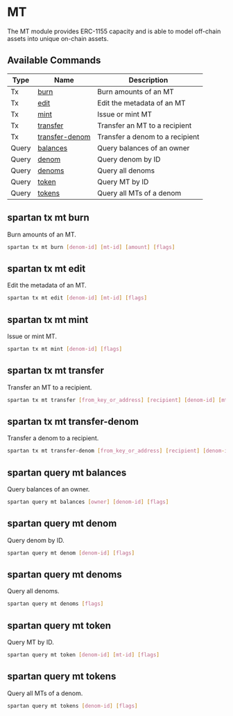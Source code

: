 # MT

The MT module provides ERC-1155 capacity and is able to model off-chain assets into unique on-chain assets.

## Available Commands

| Type  | Name                                            | Description                     |
| ----- | ----------------------------------------------- | ------------------------------- |
| Tx    | [burn](#spartan-tx-mt-burn)                     | Burn amounts of an MT           |
| Tx    | [edit](#spartan-tx-mt-edit)                     | Edit the metadata of an MT      |
| Tx    | [mint](#spartan-tx-mt-mint)                     | Issue or mint MT                |
| Tx    | [transfer](#spartan-tx-mt-transfer)             | Transfer an MT to a recipient   |
| Tx    | [transfer-denom](#spartan-tx-mt-transfer-denom) | Transfer a denom to a recipient |
| Query | [balances](#spartan-query-mt-transfer-balances) | Query balances of an owner      |
| Query | [denom](#spartan-query-mt-transfer-denom)       | Query denom by ID               |
| Query | [denoms](#spartan-query-mt-transfer-denoms)     | Query all denoms                |
| Query | [token](#spartan-query-mt-transfer-token)       | Query MT by ID                  |
| Query | [tokens](#spartan-query-mt-transfer-tokens)     | Query all MTs of a denom        |

## spartan tx mt burn

Burn amounts of an MT.

```bash
spartan tx mt burn [denom-id] [mt-id] [amount] [flags]
```

## spartan tx mt edit

Edit the metadata of an MT.

```bash
spartan tx mt edit [denom-id] [mt-id] [flags]
```

## spartan tx mt mint

Issue or mint MT.

```bash
spartan tx mt mint [denom-id] [flags]
```

## spartan tx mt transfer

Transfer an MT to a recipient.

```bash
spartan tx mt transfer [from_key_or_address] [recipient] [denom-id] [mt-id] [amount] [flags]
```

## spartan tx mt transfer-denom

Transfer a denom to a recipient.

```bash
spartan tx mt transfer-denom [from_key_or_address] [recipient] [denom-id] [flags]
```

## spartan query mt balances

Query balances of an owner.

```bash
spartan query mt balances [owner] [denom-id] [flags]
```

## spartan query mt denom

Query denom by ID.

```bash
spartan query mt denom [denom-id] [flags]
```

## spartan query mt denoms

Query all denoms.

```bash
spartan query mt denoms [flags]
```

## spartan query mt token

Query MT by ID.

```bash
spartan query mt token [denom-id] [mt-id] [flags]
```

## spartan query mt tokens

Query all MTs of a denom.

```bash
spartan query mt tokens [denom-id] [flags]
```
